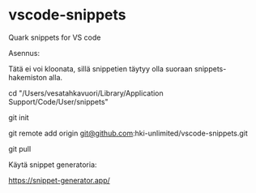 # vscode-snippets
Quark snippets for VS code

Asennus:

Tätä ei voi kloonata, sillä snippetien täytyy olla suoraan snippets-hakemiston alla.

cd "/Users/vesatahkavuori/Library/Application Support/Code/User/snippets"

git init

git remote add origin git@github.com:hki-unlimited/vscode-snippets.git

git pull

Käytä snippet generatoria:

https://snippet-generator.app/
